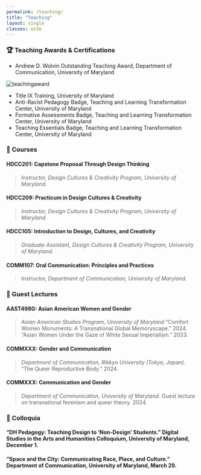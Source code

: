 ```yaml
---
permalink: /teaching/
title: "Teaching"
layout: single
classes: wide
---
```


### 🏆 Teaching Awards & Certifications
- Andrew D. Wolvin Outstanding Teaching Award, Department of Communication, University of Maryland

![teachingaward](/assets/images/teachingaward.png)

- Title IX Training, University of Maryland
- Anti-Racist Pedagogy Badge, Teaching and Learning Transformation Center, University of Maryland
- Formative Assessments Badge, Teaching and Learning Transformation Center, University of Maryland
- Teaching Essentials Badge, Teaching and Learning Transformation Center, University of Maryland

### 📝 Courses
#### HDCC201: Capstone Proposal Through Design Thinking

> *Instructor, Design Cultures & Creativity Program, University of Maryland.*

#### HDCC209: Practicum in Design Cultures & Creativity

> *Instructor, Design Cultures & Creativity Program, University of Maryland.*

#### HDCC105: Introduction to Design, Cultures, and Creativity

> *Graduate Assistant, Design Cultures & Creativity Program, University of Maryland.*

#### COMM107: Oral Communication: Principles and Practices

> *Instructor, Department of Communication, University of Maryland.*

### 📝 Guest Lectures
#### AAST498G: Asian American Women and Gender

> *Asian American Studies Program, University of Maryland*
> “Comfort Women Monuments: A Transnational Global Memoryscape.” 2024.
> “Asian Women Under the Gaze of White Sexual Imperialism.” 2023.

#### COMMXXX: Gender and Communication

> *Department of Communication, Rikkyo University (Tokyo, Japan).*
> “The Queer Reproductive Body.” 2024.

#### COMMXXX: Communication and Gender

> *Department of Communication, University of Maryland.*
> Guest lecture on transnational feminism and queer theory. 2024.

### 📝 Colloquia
#### “DH Pedagogy: Teaching Design to ‘Non-Design’ Students.” Digital Studies in the Arts and Humanities Colloquium, University of Maryland, December 1.
#### “Space and the City: Communicating Race, Place, and Culture.” Department of Communication, University of Maryland, March 29.

